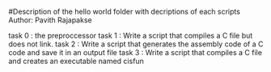 
#Description of the hello world folder with decriptions of each scripts
Author:  Pavith Rajapakse

task 0 : the preproccessor
task 1 : Write a script that compiles a C file but does not link.
task 2 : Write a script that generates the assembly code of a C code and save it in an output file
task 3 : Write a script that compiles a C file and creates an executable named cisfun





